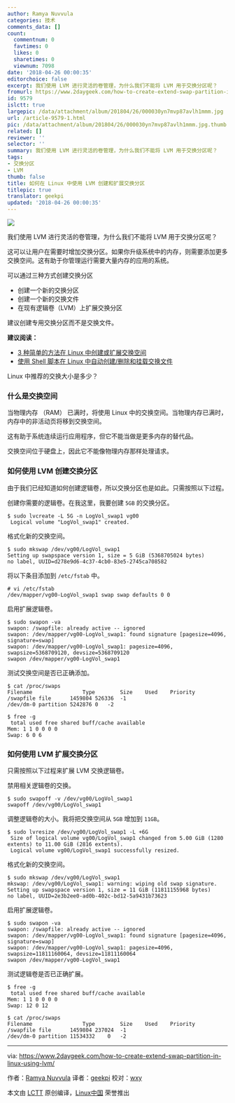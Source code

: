 ```yaml
---
author: Ramya Nuvvula
categories: 技术
comments_data: []
count:
  commentnum: 0
  favtimes: 0
  likes: 0
  sharetimes: 0
  viewnum: 7098
date: '2018-04-26 00:00:35'
editorchoice: false
excerpt: 我们使用 LVM 进行灵活的卷管理，为什么我们不能将 LVM 用于交换分区呢？
fromurl: https://www.2daygeek.com/how-to-create-extend-swap-partition-in-linux-using-lvm/
id: 9579
islctt: true
largepic: /data/attachment/album/201804/26/000030yn7mvp87avlh1mmm.jpg
url: /article-9579-1.html
pic: /data/attachment/album/201804/26/000030yn7mvp87avlh1mmm.jpg.thumb.jpg
related: []
reviewer: ''
selector: ''
summary: 我们使用 LVM 进行灵活的卷管理，为什么我们不能将 LVM 用于交换分区呢？
tags:
- 交换分区
- LVM
thumb: false
title: 如何在 Linux 中使用 LVM 创建和扩展交换分区
titlepic: true
translator: geekpi
updated: '2018-04-26 00:00:35'
---
```


![](/data/attachment/album/201804/26/000030yn7mvp87avlh1mmm.jpg)


我们使用 LVM 进行灵活的卷管理，为什么我们不能将 LVM 用于交换分区呢？


这可以让用户在需要时增加交换分区。如果你升级系统中的内存，则需要添加更多交换空间。这有助于你管理运行需要大量内存的应用的系统。


可以通过三种方式创建交换分区


* 创建一个新的交换分区
* 创建一个新的交换文件
* 在现有逻辑卷（LVM）上扩展交换分区


建议创建专用交换分区而不是交换文件。


**建议阅读：**


* [3 种简单的方法在 Linux 中创建或扩展交换空间](https://www.2daygeek.com/add-extend-increase-swap-space-memory-file-partition-linux/)
* [使用 Shell 脚本在 Linux 中自动创建/删除和挂载交换文件](https://www.2daygeek.com/shell-script-create-add-extend-swap-space-linux/)


Linux 中推荐的交换大小是多少？


### 什么是交换空间


当物理内存 （RAM） 已满时，将使用 Linux 中的交换空间。当物理内存已满时，内存中的非活动页将移到交换空间。


这有助于系统连续运行应用程序，但它不能当做是更多内存的替代品。


交换空间位于硬盘上，因此它不能像物理内存那样处理请求。


### 如何使用 LVM 创建交换分区


由于我们已经知道如何创建逻辑卷，所以交换分区也是如此。只需按照以下过程。


创建你需要的逻辑卷。在我这里，我要创建 `5GB` 的交换分区。



```
$ sudo lvcreate -L 5G -n LogVol_swap1 vg00
 Logical volume "LogVol_swap1" created.

```

格式化新的交换空间。



```
$ sudo mkswap /dev/vg00/LogVol_swap1
Setting up swapspace version 1, size = 5 GiB (5368705024 bytes)
no label, UUID=d278e9d6-4c37-4cb0-83e5-2745ca708582

```

将以下条目添加到 `/etc/fstab` 中。



```
# vi /etc/fstab
/dev/mapper/vg00-LogVol_swap1 swap swap defaults 0 0

```

启用扩展逻辑卷。



```
$ sudo swapon -va
swapon: /swapfile: already active -- ignored
swapon: /dev/mapper/vg00-LogVol_swap1: found signature [pagesize=4096, signature=swap]
swapon: /dev/mapper/vg00-LogVol_swap1: pagesize=4096, swapsize=5368709120, devsize=5368709120
swapon /dev/mapper/vg00-LogVol_swap1

```

测试交换空间是否已正确添加。



```
$ cat /proc/swaps
Filename                Type        Size    Used    Priority
/swapfile file      1459804 526336  -1
/dev/dm-0 partition 5242876 0   -2

$ free -g
 total used free shared buff/cache available
Mem: 1 1 0 0 0 0
Swap: 6 0 6

```

### 如何使用 LVM 扩展交换分区


只需按照以下过程来扩展 LVM 交换逻辑卷。


禁用相关逻辑卷的交换。



```
$ sudo swapoff -v /dev/vg00/LogVol_swap1
swapoff /dev/vg00/LogVol_swap1

```

调整逻辑卷的大小。我将把交换空间从 `5GB` 增加到 `11GB`。



```
$ sudo lvresize /dev/vg00/LogVol_swap1 -L +6G
 Size of logical volume vg00/LogVol_swap1 changed from 5.00 GiB (1280 extents) to 11.00 GiB (2816 extents).
 Logical volume vg00/LogVol_swap1 successfully resized.

```

格式化新的交换空间。



```
$ sudo mkswap /dev/vg00/LogVol_swap1
mkswap: /dev/vg00/LogVol_swap1: warning: wiping old swap signature.
Setting up swapspace version 1, size = 11 GiB (11811155968 bytes)
no label, UUID=2e3b2ee0-ad0b-402c-bd12-5a9431b73623

```

启用扩展逻辑卷。



```
$ sudo swapon -va
swapon: /swapfile: already active -- ignored
swapon: /dev/mapper/vg00-LogVol_swap1: found signature [pagesize=4096, signature=swap]
swapon: /dev/mapper/vg00-LogVol_swap1: pagesize=4096, swapsize=11811160064, devsize=11811160064
swapon /dev/mapper/vg00-LogVol_swap1

```

测试逻辑卷是否已正确扩展。



```
$ free -g
 total used free shared buff/cache available
Mem: 1 1 0 0 0 0
Swap: 12 0 12

$ cat /proc/swaps
Filename                Type        Size    Used    Priority
/swapfile file      1459804 237024  -1
/dev/dm-0 partition 11534332    0   -2

```



---


via: <https://www.2daygeek.com/how-to-create-extend-swap-partition-in-linux-using-lvm/>


作者：[Ramya Nuvvula](https://www.2daygeek.com/author/ramya/) 译者：[geekpi](https://github.com/geekpi) 校对：[wxy](https://github.com/wxy)


本文由 [LCTT](https://github.com/LCTT/TranslateProject) 原创编译，[Linux中国](https://linux.cn/) 荣誉推出
